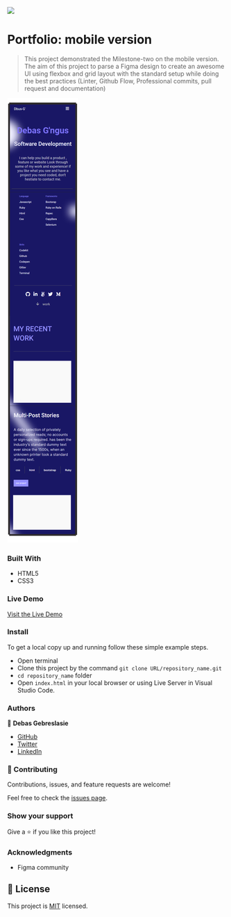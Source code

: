 ![](https://img.shields.io/badge/Microverse-blueviolet)

# Portfolio: mobile version

>This project demonstrated the Milestone-two on the mobile version.  
The aim of this project to parse a Figma design to create an awesome UI using flexbox and grid layout with the standard setup 
while doing the best practices (Linter, Github Flow, Professional commits, pull request and documentation)


![screenshot](./image/Milestone-2-screenShoot.png)

### Built With

- HTML5
- CSS3

### Live Demo

[Visit the Live Demo](https://debas-31.github.io/dbus-portfolio/)

### Install

To get a local copy up and running follow these simple example steps.
- Open terminal
- Clone this project by the command `git clone URL/repository_name.git`
- `cd repository_name` folder
- Open `index.html` in your local browser or using Live Server in Visual Studio Code.
### Authors

👤 **Debas Gebreslasie**

- [GitHub](https://github.com/Debas-31)
- [Twitter](https://twitter.com/DEBSH76956492)
- [LinkedIn](https://www.linkedin.com/in/debas-gebrengus)

### 🤝 Contributing

Contributions, issues, and feature requests are welcome!

Feel free to check the [issues page](https://github.com/Debas-31/dbus-portfolio/issues).

### Show your support

Give a ⭐️ if you like this project!

### Acknowledgments
- Figma community

## 📝 License

This project is [MIT](https://github.com/Debas-31/dbus-portfolio/blob/Project-1-Setup-and-mobile-version-skeleton/MIT.md) licensed.
